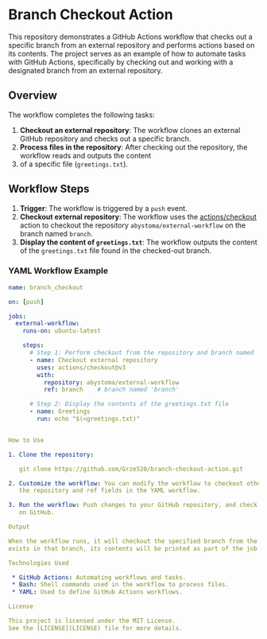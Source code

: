 # Branch Checkout Action

This repository demonstrates a GitHub Actions workflow that checks out a specific branch from an external repository 
and performs actions based on its contents. The project serves as an example of how to automate tasks with GitHub 
Actions, specifically by checking out and working with a designated branch from an external repository.

## Overview

The workflow completes the following tasks:
1. **Checkout an external repository**: The workflow clones an external GitHub repository and checks out a specific branch.
2. **Process files in the repository**: After checking out the repository, the workflow reads and outputs the content 
3. of a specific file (`greetings.txt`).

## Workflow Steps

1. **Trigger**: The workflow is triggered by a `push` event.
2. **Checkout external repository**: The workflow uses the [actions/checkout](https://github.com/actions/checkout) 
   action to checkout the repository `abystoma/external-workflow` on the branch named `branch`.
3. **Display the content of `greetings.txt`**: The workflow outputs the content of the `greetings.txt` file found in 
   the checked-out branch.

### YAML Workflow Example

```yaml
name: branch_checkout

on: [push]

jobs:
  external-workflow:
    runs-on: ubuntu-latest

    steps:
      # Step 1: Perform checkout from the repository and branch named 'branch'
      - name: Checkout external repository
        uses: actions/checkout@v3
        with:
          repository: abystoma/external-workflow
          ref: branch    # branch named 'branch'

      # Step 2: Display the contents of the greetings.txt file
      - name: Greetings
        run: echo "$(<greetings.txt)"


How to Use

1. Clone the repository:

   git clone https://github.com/Grze520/branch-checkout-action.git

2. Customize the workflow: You can modify the workflow to checkout other repositories or branches by updating 
   the repository and ref fields in the YAML workflow.

3. Run the workflow: Push changes to your GitHub repository, and check the workflow execution in the "Actions" tab 
   on GitHub.

Output

When the workflow runs, it will checkout the specified branch from the external repository. If the greetings.txt file 
exists in that branch, its contents will be printed as part of the job's output.

Technologies Used

 * GitHub Actions: Automating workflows and tasks.
 * Bash: Shell commands used in the workflow to process files.
 * YAML: Used to define GitHub Actions workflows.

License

This project is licensed under the MIT License. 
See the [LICENSE](LICENSE) file for more details.

